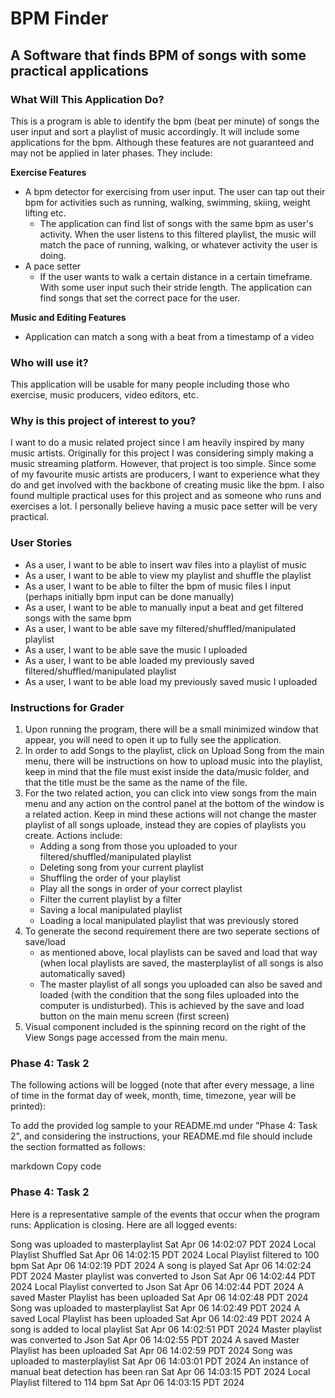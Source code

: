 # BPM Finder

## A Software that finds BPM of songs with some practical applications

### What Will This Application Do?
This is a program is able to identify the bpm (beat per minute) of songs the user input and sort a playlist of music accordingly.
It will include some applications for the bpm. Although these features are not guaranteed and may not be applied in 
later phases. 
They include:

**Exercise Features**
- A bpm detector for exercising from user input. The user can tap out their bpm for activities such as running, walking,
swimming, skiing, weight lifting etc.
  - The application can find list of songs with the same bpm as user's activity. When the user listens to this filtered
  playlist, the music will match the pace of running, walking, or whatever activity the user is doing.
- A pace setter
  - If the user wants to walk a certain distance in a certain timeframe. With some user input such their stride length.
The application can find songs that set the correct pace for the user.
  
**Music and Editing Features**
- Application can match a song with a beat from a timestamp of a video

### Who will use it?
This application will be usable for many people including those who exercise, music producers, video editors, etc.

### Why is this project of interest to you?
I want to do a music related project since I am heavily inspired by many music artists. Originally for this project I was
considering simply making a music streaming platform. However, that project is too simple. Since some of my favourite music
artists are producers, I want to experience what they do and get involved with the backbone of creating music like the bpm.
I also found multiple practical uses for this project and as someone who runs and exercises a lot. I personally believe 
having a music pace setter will be very practical. 

### User Stories
- As a user, I want to be able to insert wav files into a playlist of music
- As a user, I want to be able to view my playlist and shuffle the playlist
- As a user, I want to be able to filter the bpm of music files I input (perhaps initially bpm input can be done manually)
- As a user, I want to be able to manually input a beat and get filtered songs with the same bpm
- As a user, I want to be able save my filtered/shuffled/manipulated playlist
- As a user, I want to be able save the music I uploaded
- As a user, I want to be able loaded my previously saved filtered/shuffled/manipulated playlist
- As a user, I want to be able load my previously saved music I uploaded

### Instructions for Grader
1. Upon running the program, there will be a small minimized window that appear, you will need to open it up 
   to fully see the application.
2. In order to add Songs to the playlist, click on Upload Song from the main menu,
   there will be instructions on how to upload music into the playlist, keep in mind that the file must exist inside
   the data/music folder, and that the title must be the same as the name of the file.
3. For the two related action, you can click into view songs from the main menu and any action on the control panel 
   at the bottom of the window is a related action. Keep in mind these actions will not change the master playlist of 
   all songs uploade, instead they are copies of playlists you create. Actions include:
    - Adding a song from those you uploaded to your filtered/shuffled/manipulated playlist
    - Deleting song from your current playlist 
    - Shuffling the order of your playlist
    - Play all the songs in order of your correct playlist
    - Filter the current playlist by a filter
    - Saving a local manipulated playlist
    - Loading a local manipulated playlist that was previously stored
4. To generate the second requirement there are two seperate sections of save/load 
   - as mentioned above, local playlists can be saved and load that way
   (when local playlists are saved, the masterplaylist of all songs is also automatically saved)
   - The master playlist of all songs you uploaded can also be saved and loaded (with the condition that the song files 
   uploaded into the computer is undisturbed). This is achieved by the save and load button on the main menu screen
     (first screen)
5. Visual component included is the spinning record on the right of the View Songs page accessed from the main menu.

### Phase 4: Task 2
The following actions will be logged (note that after every message, a line of time in the format day of week, month,
time, timezone, year will be printed):

To add the provided log sample to your README.md under "Phase 4: Task 2", and considering the instructions, your README.md file should include the section formatted as follows:

markdown
Copy code
### Phase 4: Task 2
Here is a representative sample of the events that occur when the program runs:
Application is closing. Here are all logged events:

Song was uploaded to masterplaylist 
Sat Apr 06 14:02:07 PDT 2024
Local Playlist Shuffled 
Sat Apr 06 14:02:15 PDT 2024
Local Playlist filtered to 100 bpm 
Sat Apr 06 14:02:19 PDT 2024
A song is played 
Sat Apr 06 14:02:24 PDT 2024
Master playlist was converted to Json 
Sat Apr 06 14:02:44 PDT 2024
Local Playlist converted to Json 
Sat Apr 06 14:02:44 PDT 2024
A saved Master Playlist has been uploaded 
Sat Apr 06 14:02:48 PDT 2024
Song was uploaded to masterplaylist 
Sat Apr 06 14:02:49 PDT 2024
A saved Local Playlist has been uploaded 
Sat Apr 06 14:02:49 PDT 2024
A song is added to local playlist 
Sat Apr 06 14:02:51 PDT 2024
Master playlist was converted to Json 
Sat Apr 06 14:02:55 PDT 2024
A saved Master Playlist has been uploaded 
Sat Apr 06 14:02:59 PDT 2024
Song was uploaded to masterplaylist 
Sat Apr 06 14:03:01 PDT 2024
An instance of manual beat detection has been ran 
Sat Apr 06 14:03:15 PDT 2024
Local Playlist filtered to 114 bpm 
Sat Apr 06 14:03:15 PDT 2024
